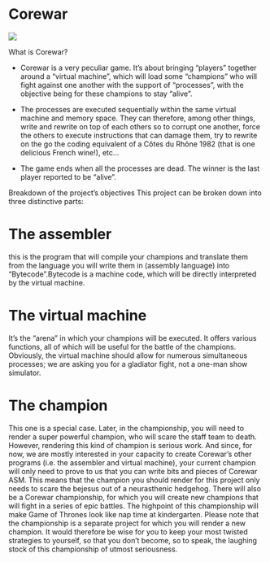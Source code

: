 # Corewar
![](./vm.gif)

What is Corewar?

- Corewar is a very peculiar game. It’s about bringing “players” together around a
“virtual machine”, which will load some “champions” who will fight against one another with the support of “processes”, with the objective being for these champions
to stay “alive”.

- The processes are executed sequentially within the same virtual machine and memory space. They can therefore, among other things, write and rewrite on top of
each others so to corrupt one another, force the others to execute instructions that
can damage them, try to rewrite on the go the coding equivalent of a Côtes du
Rhône 1982 (that is one delicious French wine!), etc...

- The game ends when all the processes are dead. The winner is the last player
reported to be “alive”.

Breakdown of the project’s objectives
This project can be broken down into three distinctive parts:
# The assembler
this is the program that will compile your champions and translate them from the language you will write them in (assembly language) into “Bytecode”.Bytecode is a machine code, which will be directly interpreted by the virtual
machine.
# The virtual machine
It’s the “arena” in which your champions will be executed.
It offers various functions, all of which will be useful for the battle of the champions.
Obviously, the virtual machine should allow for numerous simultaneous processes;
we are asking you for a gladiator fight, not a one-man show simulator.
# The champion 
This one is a special case. Later, in the championship, you will
need to render a super powerful champion, who will scare the staff team to death.
However, rendering this kind of champion is serious work. And since, for now, we
are mostly interested in your capacity to create Corewar’s other programs (i.e. the
assembler and virtual machine), your current champion will only need to prove to
us that you can write bits and pieces of Corewar ASM. This means that the champion you should render for this project only needs to scare the bejesus out of a
neurasthenic hedgehog.
There will also be a Corewar championship, for which you will create new champions
that will fight in a series of epic battles. The highpoint of this championship will make
Game of Thrones look like nap time at kindergarten.
Please note that the championship is a separate project for which you will render a
new champion. It would therefore be wise for you to keep your most twisted strategies to
yourself, so that you don’t become, so to speak, the laughing stock of this championship
of utmost seriousness.
